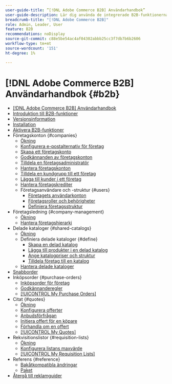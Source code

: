 ```yaml
---
user-guide-title: ”[!DNL Adobe Commerce B2B] Användarhandbok”
user-guide-description: Lär dig använda de integrerade B2B-funktionerna för Adobe Commerce,
breadcrumb-title: "[!DNL Adobe Commerce B2B]"
role: Admin, Leader, User
feature: B2B
recommendations: noDisplay
source-git-commit: c88e5be54ac4af04302abbb25cc3f7db7b6b2606
workflow-type: tm+mt
source-wordcount: '151'
ht-degree: 1%

---
```



# [!DNL Adobe Commerce B2B] Användarhandbok {#b2b}

+ [[!DNL Adobe Commerce B2B] Användarhandbok](guide-overview.md)
+ [Introduktion till B2B-funktioner](introduction.md)
+ [Versionsinformation](release-notes.md)
+ [Installation](install.md)
+ [Aktivera B2B-funktioner](enable-basic-features.md)
+ Företagskonton {#companies}
   + [Ökning](account-companies.md)
   + [Konfigurera e-postalternativ för företag](email-company-configuration.md)
   + [Skapa ett företagskonto](account-company-create.md)
   + [Godkännanden av företagskonton](account-company-approve.md)
   + [Tilldela en företagsadministratör](account-company-admin.md)
   + [Hantera företagskonton](account-company-manage.md)
   + [Tilldela en kundgrupp till ett företag](account-company-customer-group.md)
   + [Lägga till kunder i ett företag](customer-assign-company.md)
   + [Hantera företagskrediter](credit-company.md)
   + Företagsanvändare och -struktur {#users}
      + [Företagets användarkonton](account-company-users.md)
      + [Företagsroller och behörigheter](account-company-roles-permissions.md)
      + [Definiera företagsstruktur](account-company-structure.md)
+ Företagsledning {#company-management}
   + [Ökning](manage-companies.md)
   + [Hantera företagshierarki](assign-companies.md)
+ Delade kataloger {#shared-catalogs}
   + [Ökning](catalog-shared.md)
   + Definiera delade kataloger {#define}
      + [Skapa en delad katalog](catalog-shared-create.md)
      + [Lägga till produkter i en delad katalog](catalog-shared-product-add.md)
      + [Ange katalogpriser och struktur](catalog-shared-pricing-structure.md)
      + [Tilldela företag till en katalog](catalog-shared-assign-companies.md)
   + [Hantera delade kataloger](catalog-shared-manage.md)
+ [Snabborder](quick-order.md)
+ Inköpsorder {#purchase-orders}
   + [Inköpsorder för företag](purchase-order-flow.md)
   + [Godkännanderegler](account-dashboard-approval-rules.md)
   + [[!UICONTROL My Purchase Orders]](account-dashboard-my-purchase-orders.md)
+ Citat {#quotes}
   + [Ökning](quotes.md)
   + [Konfigurera offerter](configure-quotes.md)
   + [Anbudsförfrågan](quote-request.md)
   + [Initiera offert för en köpare](sales-rep-initiates-quote.md)
   + [Förhandla om en offert](quote-price-negotiation.md)
   + [[!UICONTROL My Quotes]](account-dashboard-my-quotes.md)
+ Rekvisitionslistor {#requisition-lists}
   + [Ökning](requisition-lists.md)
   + [Konfigurera listans maxvärde](configure-requisition-lists.md)
   + [[!UICONTROL My Requisition Lists]](account-dashboard-requisition-lists-manage.md)
+ Referens {#reference}
   + [Bakåtkompatibla ändringar](backward-incompatible-changes.md)
   + [Paket](packages.md)
+ [Återgå till reklamguider](https://experienceleague.adobe.com/en/docs/commerce-admin/user-guides/home)

